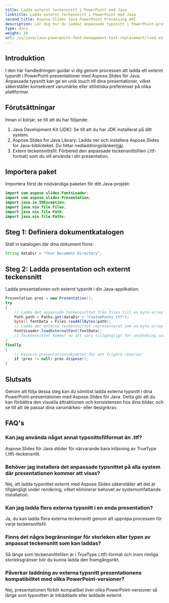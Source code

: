 ```yaml
---
title: Ladda externt teckensnitt i PowerPoint med Java
linktitle: Ladda externt teckensnitt i PowerPoint med Java
second_title: Aspose.Slides Java PowerPoint Processing API
description: Lär dig hur du laddar anpassade typsnitt i PowerPoint-presentationer med Aspose.Slides för Java. Förbättra dina bilder med unik typografi.
type: docs
weight: 10
url: /sv/java/java-powerpoint-font-management-text-replacement/load-external-font-powerpoint-java/
---
```

## Introduktion
I den här handledningen guidar vi dig genom processen att ladda ett externt typsnitt i PowerPoint-presentationer med Aspose.Slides för Java. Anpassade typsnitt kan ge en unik touch till dina presentationer, vilket säkerställer konsekvent varumärke eller stilistiska preferenser på olika plattformar.
## Förutsättningar
Innan vi börjar, se till att du har följande:
1. Java Development Kit (JDK): Se till att du har JDK installerat på ditt system.
2.  Aspose.Slides for Java Library: Ladda ner och installera Aspose.Slides for Java-biblioteket. Du hittar nedladdningslänken[här](https://releases.aspose.com/slides/java/).
3. Extern teckensnittsfil: Förbered den anpassade teckensnittsfilen (.ttf-format) som du vill använda i din presentation.

## Importera paket
Importera först de nödvändiga paketen för ditt Java-projekt:
```java
import com.aspose.slides.FontsLoader;
import com.aspose.slides.Presentation;
import java.io.IOException;
import java.nio.file.Files;
import java.nio.file.Path;
import java.nio.file.Paths;
```
## Steg 1: Definiera dokumentkatalogen
Ställ in katalogen där dina dokument finns:
```java
String dataDir = "Your Document Directory";
```
## Steg 2: Ladda presentation och externt teckensnitt
Ladda presentationen och externt typsnitt i din Java-applikation:
```java
Presentation pres = new Presentation();
try
{
    // Ladda det anpassade teckensnittet från filen till en byte-array
    Path path = Paths.get(dataDir + "CustomFonts.ttf");
    byte[] fontData = Files.readAllBytes(path);
    // Ladda det externa teckensnittet representerat som en byte-array
    FontsLoader.loadExternalFont(fontData);
    // Teckensnittet kommer nu att vara tillgängligt för användning under rendering eller andra operationer
}
finally
{
    // Kassera presentationsobjektet för att frigöra resurser
    if (pres != null) pres.dispose();
}
```

## Slutsats
Genom att följa dessa steg kan du sömlöst ladda externa typsnitt i dina PowerPoint-presentationer med Aspose.Slides för Java. Detta gör att du kan förbättra den visuella attraktionen och konsistensen hos dina bilder, och se till att de passar dina varumärkes- eller designkrav.
## FAQ's
### Kan jag använda något annat typsnittsfilformat än .ttf?
Aspose.Slides för Java stöder för närvarande bara inläsning av TrueType (.ttf)-teckensnitt.
### Behöver jag installera det anpassade typsnittet på alla system där presentationen kommer att visas?
Nej, att ladda typsnittet externt med Aspose.Slides säkerställer att det är tillgängligt under rendering, vilket eliminerar behovet av systemomfattande installation.
### Kan jag ladda flera externa typsnitt i en enda presentation?
Ja, du kan ladda flera externa teckensnitt genom att upprepa processen för varje teckensnittsfil.
### Finns det några begränsningar för storleken eller typen av anpassat teckensnitt som kan laddas?
Så länge som teckensnittsfilen är i TrueType (.ttf)-format och inom rimliga storleksgränser bör du kunna ladda den framgångsrikt.
### Påverkar laddning av externa typsnitt presentationens kompatibilitet med olika PowerPoint-versioner?
Nej, presentationen förblir kompatibel över olika PowerPoint-versioner så länge som typsnitten är inbäddade eller laddade externt.
